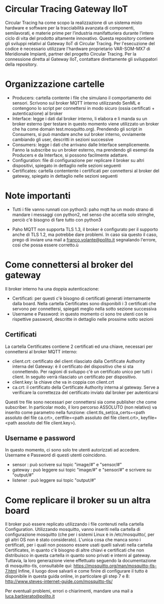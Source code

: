 # Circular Tracing Gateway IIoT
Circular Tracing ha come scopo la realizzazione di un sistema misto hardware e software per la tracciabilità avanzata di componenti, semilavorati, e materie prime per l’industria manifatturiera durante l’intero ciclo di vita del prodotto altamente innovativo. Questa repository contiene gli sviluppi relativi al Gateway IIoT di Circular Tracing. Per l'esecuzione del codice è necessario utilizzare l'hardware proprietario VAR-SOM-MX7 di Meridionale Impianti, partner del progetto Circular Tracing. Per la connessione diretta al Gateway IIoT, contattare direttamente gli sviluppatori della repository.

# Organizzazione cartelle
  - Producers: cartella contente i file che simulano il comportamento dei sensori. Scrivono sul broker MQTT interno utilizzando SenML e contengono lo script per connettersi in modo sicuro (ossia certificati + autenticazione) al broker
  - Interface: legge i dati dal broker interno, li elabora e li manda su un broker esterno (per testare in questo momento viene utilizzato un broker che ha come domain test.mosquitto.org). Prendendo gli script in Consumers, si può mandare anche sul broker interno, ovviamente cambiando gli user, descritti in sezioni successive
  - Consumers: legge i dati che arrivano dalle Interface semplicemente. Fanno la subscribe su un broker esterno, ma prendendo gli esempi da Producers e da Interface, si possono facilmente adattare.
  - Configuration: file di configurazione per replicare il broker su altri dispositivi, spiegato in dettaglio nelle sezioni seguenti
  - Certificates: cartella contentente i certificati per connettersi al broker del gateway, spiegato in dettaglio nelle sezioni seguenti

# Note importanti
- Tutti i file vanno runnati con python3: paho mqtt ha un modo strano di mandare i messaggi con python2, nel senso che accetta solo stringhe, perciò c'è bisogno di fare tutto con python3

- Paho MQTT non supporta TLS 1.3, il broker è configurato per il supporto anche di TLS 1.2, ma potrebbe dare problemi. In caso sia questo il caso, prego di inviare una mail a franco.volante@polito.it segnalando l'errore, così che possa essere corretto.ù

# Come connettersi al broker del gateway
Il broker interno ha una doppia autenticazione:

- Certificati: per questi c'è bisogno di certificati generati internamente dalla board. Nella cartella Certificates sono disponibili i 3 certificati che servono per connettersi, spiegati meglio nella sotto sezione successiva
- Username e Password: in questo momento ci sono tre utenti con le rispettive password, descritte in dettaglio nelle prossime sotto sezioni

## Certificati
La cartella Certificates contiene 2 certificati ed una chiave, necessari per connettersi al broker MQTT interno:

 - client.crt: certificato del client rilasciato dalla Certificate Authority interna del Gateway: è il certificato del dispositivo che si sta connettendo. Per ragioni di sviluppo c'è un certificato unico per tutti i client. In seguito verrà rilasciato un certificato per dispositivo.
 - client.key: la chiave che va in coppia con client.crt
 - ca.crt: il certificato della Certificate Authority interna al gateway. Serve a verificare la correttezza del certificato inviato dal broker per autenticarsi

Questi tre file sono necessari per connettersi sia come publisher che come subscriber. In particolar modo, il loro percorso ASSOLUTO (non relativo) va inserito come parametro nella funzione:
client.tls_set(ca_certs=\<path assoluto del file ca.crt>, certfile=\<path assoluto del file client.crt>, keyfile=\<path assoluto del file client.key>).

## Username e password
In questo momento, ci sono solo tre utenti autorizzati ad accedere. Username e Password di questi utenti coincidono.

- sensor : può scrivere sui topic "image/#" e "sensor/#"
- gateway : può leggere sui topic "image/#" e "sensor/#" e scrivere su "output/#"
- listener :  può leggere sui topic "output/#"

# Come replicare il broker su un altra board
Il broker può essere replicato utilizzando i file contenuti nella cartella Configuration. Utilizzando mosquitto, vanno inseriti nella cartella di configurazione mosquitto (che per i sistemi Linux è in /etc/mosquitto/, per gli altri OS non è stato considerato).
L'unica cosa che manca sono i certificati, per i quali non possono essere usati quelli salvati nella cartella Certificates, in quanto c'è bisogno di altre chiavi e certificati che non distribuisco in questa cartella in quanto sono privati e interni al gateway.
Tuttavia, la loro generazione viene effettuato seguendo la documentazione di mosquitto-tls, consultabile qui: https://mosquitto.org/man/mosquitto-tls-7.html
Infine, il luogo dove salvarli e come finire di configurare il tutto è disponibile in questa guida online, in particolare gli step 7 e 8: http://www.steves-internet-guide.com/mosquitto-tls/

Per eventuali problemi, errori o chiarimenti, mandare una mail a luca.barbierato@polito.it
